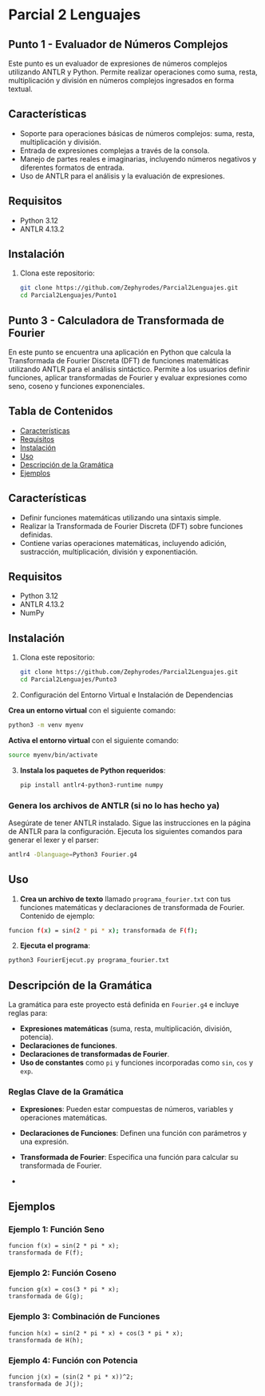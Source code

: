 # Parcial 2 Lenguajes

## Punto 1 - Evaluador de Números Complejos

Este punto es un evaluador de expresiones de números complejos utilizando ANTLR y Python. Permite realizar operaciones como suma, resta, multiplicación y división en números complejos ingresados en forma textual.

## Características

- Soporte para operaciones básicas de números complejos: suma, resta, multiplicación y división.
- Entrada de expresiones complejas a través de la consola.
- Manejo de partes reales e imaginarias, incluyendo números negativos y diferentes formatos de entrada.
- Uso de ANTLR para el análisis y la evaluación de expresiones.

## Requisitos

- Python 3.12
- ANTLR 4.13.2

## Instalación

1. Clona este repositorio:
   ```bash
   git clone https://github.com/Zephyrodes/Parcial2Lenguajes.git
   cd Parcial2Lenguajes/Punto1

## Punto 3 - Calculadora de Transformada de Fourier

En este punto se encuentra una aplicación en Python que calcula la Transformada de Fourier Discreta (DFT) de funciones matemáticas utilizando ANTLR para el análisis sintáctico. Permite a los usuarios definir funciones, aplicar transformadas de Fourier y evaluar expresiones como seno, coseno y funciones exponenciales.

## Tabla de Contenidos

- [Características](#características)
- [Requisitos](#requisitos)
- [Instalación](#instalación)
- [Uso](#uso)
- [Descripción de la Gramática](#descripción-de-la-gramática)
- [Ejemplos](#ejemplos)

## Características

- Definir funciones matemáticas utilizando una sintaxis simple.
- Realizar la Transformada de Fourier Discreta (DFT) sobre funciones definidas.
- Contiene varias operaciones matemáticas, incluyendo adición, sustracción, multiplicación, división y exponentiación.

## Requisitos

- Python 3.12
- ANTLR 4.13.2
- NumPy

## Instalación

1. Clona este repositorio:
   ```bash
   git clone https://github.com/Zephyrodes/Parcial2Lenguajes.git
   cd Parcial2Lenguajes/Punto3

2. Configuración del Entorno Virtual e Instalación de Dependencias

 **Crea un entorno virtual** con el siguiente comando:
   ```bash
   python3 -m venv myenv
   ```
**Activa el entorno virtual** con el siguiente comando:
   ```bash
   source myenv/bin/activate
   ```

3. **Instala los paquetes de Python requeridos**:
   ```bash
   pip install antlr4-python3-runtime numpy
   ```
   
### Genera los archivos de ANTLR (si no lo has hecho ya)

Asegúrate de tener ANTLR instalado. Sigue las instrucciones en la página de ANTLR para la configuración. Ejecuta los siguientes comandos para generar el lexer y el parser:

```bash
antlr4 -Dlanguage=Python3 Fourier.g4
```

## Uso

1. **Crea un archivo de texto** llamado `programa_fourier.txt` con tus funciones matemáticas y declaraciones de transformada de Fourier.  
Contenido de ejemplo:
   
```bash
funcion f(x) = sin(2 * pi * x); transformada de F(f);
```

2. **Ejecuta el programa**:
```bash
python3 FourierEjecut.py programa_fourier.txt
```


## Descripción de la Gramática

La gramática para este proyecto está definida en `Fourier.g4` e incluye reglas para:

- **Expresiones matemáticas** (suma, resta, multiplicación, división, potencia).
- **Declaraciones de funciones**.
- **Declaraciones de transformadas de Fourier**.
- **Uso de constantes** como `pi` y funciones incorporadas como `sin`, `cos` y `exp`.

### Reglas Clave de la Gramática

- **Expresiones**: Pueden estar compuestas de números, variables y operaciones matemáticas.
- **Declaraciones de Funciones**: Definen una función con parámetros y una expresión.
- **Transformada de Fourier**: Especifica una función para calcular su transformada de Fourier.

- 
## Ejemplos

### Ejemplo 1: Función Seno

```plaintext
funcion f(x) = sin(2 * pi * x);
transformada de F(f);
```
### Ejemplo 2: Función Coseno
```plaintext
funcion g(x) = cos(3 * pi * x);
transformada de G(g);
```
### Ejemplo 3: Combinación de Funciones
```plaintext
funcion h(x) = sin(2 * pi * x) + cos(3 * pi * x);
transformada de H(h);
```
### Ejemplo 4: Función con Potencia
```plaintext
funcion j(x) = (sin(2 * pi * x))^2;
transformada de J(j);
```

